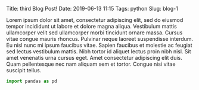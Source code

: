 Title: third Blog Post!
Date: 2019-06-13 11:15
Tags: python
Slug: blog-1


Lorem ipsum dolor sit amet, consectetur adipiscing elit, sed do eiusmod tempor incididunt ut labore et dolore magna aliqua. Vestibulum mattis ullamcorper velit sed ullamcorper morbi tincidunt ornare massa. Cursus vitae congue mauris rhoncus. Pulvinar neque laoreet suspendisse interdum. Eu nisl nunc mi ipsum faucibus vitae. Sapien faucibus et molestie ac feugiat sed lectus vestibulum mattis. Nibh tortor id aliquet lectus proin nibh nisl. Sit amet venenatis urna cursus eget. Amet consectetur adipiscing elit duis. Quam pellentesque nec nam aliquam sem et tortor. Congue nisi vitae suscipit tellus.



```python
import pandas as pd
```